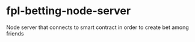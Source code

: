 # fpl-betting-node-server

Node server that connects to smart contract in order to create bet among friends
